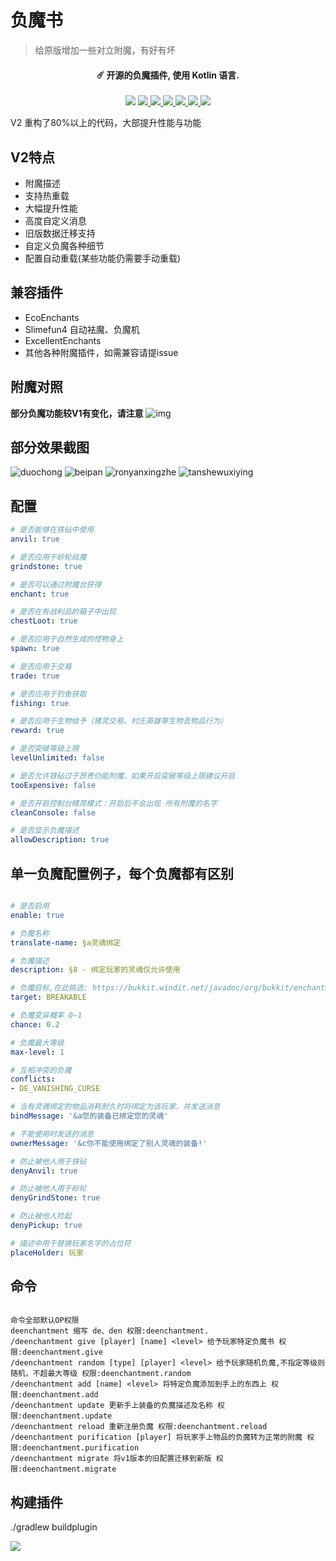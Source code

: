 # 负魔书

> 给原版增加一些对立附魔，有好有坏

<h4 align="center">☄️ 开源的负魔插件, 使用 Kotlin 语言.</h4>
<p align="center">
    <a href="https://www.oscs1024.com/project/oscs/Iseason2000/DeEnchantment?ref=badge_small" alt="OSCS Status"><img src="https://www.oscs1024.com/platform/badge/Iseason2000/DeEnchantment.svg?size=small"/></a>
    <a href="https://www.codefactor.io/repository/github/iseason2000/deenchantment" alt="CodeFactor Score">
        <img src="https://www.codefactor.io/repository/github/iseason2000/deenchantment/badge"/>
    </a>
    <a href="https://sonarcloud.io/summary/new_code?id=Iseason2000_DeEnchantment" alt="source code">
        <img src="https://sonarcloud.io/api/project_badges/measure?project=Iseason2000_DeEnchantment&metric=security_rating"/>
    </a>
    <a href="https://sonarcloud.io/summary/new_code?id=Iseason2000_DeEnchantment" alt="source code">
        <img src="https://sonarcloud.io/api/project_badges/measure?project=Iseason2000_DeEnchantment&metric=ncloc"/>
    </a>
    <a href="https://sonarcloud.io/summary/new_code?id=Iseason2000_DeEnchantment" alt="source code">
        <img src="https://sonarcloud.io/api/project_badges/measure?project=Iseason2000_DeEnchantment&metric=sqale_rating"/>
    </a>
    <a href="https://bstats.org/plugin/bukkit/DeEnchantment/13440" alt="bstats servers">
        <img src="https://img.shields.io/bstats/servers/13440?color=brightgreen"/>
    </a>
    <a href="https://bstats.org/plugin/bukkit/DeEnchantment/13440" alt="bstats players">
        <img src="https://img.shields.io/bstats/players/13440?color=brightgreen"/>
    </a>
    
</p>


V2 重构了80%以上的代码，大部提升性能与功能

## V2特点

* 附魔描述
* 支持热重载
* 大幅提升性能
* 高度自定义消息
* 旧版数据迁移支持
* 自定义负魔各种细节
* 配置自动重载(某些功能仍需要手动重载)

## 兼容插件

* EcoEnchants
* Slimefun4 自动袪魔、负魔机
* ExcellentEnchants
* 其他各种附魔插件，如需兼容请提issue

## 附魔对照

**部分负魔功能较V1有变化，请注意**
![img](https://user-images.githubusercontent.com/65019366/182375428-b02a48ea-8b45-49f2-b6b4-a425c46fd74a.png)

## 部分效果截图

![duochong](https://user-images.githubusercontent.com/65019366/117104859-72182880-adaf-11eb-8259-ed838d76ef1f.jpg)
![beipan](https://user-images.githubusercontent.com/65019366/117104865-76444600-adaf-11eb-9536-b5c32a4b41ae.jpg)
![ronyanxingzhe](https://user-images.githubusercontent.com/65019366/117104866-76dcdc80-adaf-11eb-93ea-fb88d13311af.jpg)
![tanshewuxiying](https://user-images.githubusercontent.com/65019366/117104867-780e0980-adaf-11eb-8bbd-a6d2c637bbcd.jpg)

## 配置

~~~ yml
# 是否能够在铁砧中使用
anvil: true

# 是否应用于砂轮祛魔
grindstone: true

# 是否可以通过附魔台获得
enchant: true

# 是否在有战利品的箱子中出现
chestLoot: true

# 是否应用于自然生成的怪物身上
spawn: true

# 是否应用于交易
trade: true

# 是否应用于钓鱼获取
fishing: true

# 是否应用于生物给予（猪灵交易、村庄英雄等生物丢物品行为）
reward: true

# 是否突破等级上限
levelUnlimited: false

# 是否允许铁砧过于昂贵仍能附魔，如果开启突破等级上限建议开启
tooExpensive: false

# 是否开启控制台精简模式：开启后不会出现 所有附魔的名字
cleanConsole: false

# 是否显示负魔描述
allowDescription: true

~~~

## 单一负魔配置例子，每个负魔都有区别

~~~ yaml

# 是否启用
enable: true

# 负魔名称
translate-name: §a灵魂绑定

# 负魔描述
description: §8 - 绑定玩家的灵魂仅允许使用

# 负魔目标,在此挑选: https://bukkit.windit.net/javadoc/org/bukkit/enchantments/EnchantmentTarget.html
target: BREAKABLE

# 负魔变异概率 0~1
chance: 0.2

# 负魔最大等级
max-level: 1

# 互相冲突的负魔
conflicts:
- DE_VANISHING_CURSE

# 当有灵魂绑定的物品消耗耐久时将绑定为该玩家，并发送消息
bindMessage: '&a您的装备已绑定您的灵魂'

# 不能使用时发送的消息
ownerMessage: '&c你不能使用绑定了别人灵魂的装备!'

# 防止被他人用于铁砧
denyAnvil: true

# 防止被他人用于砂轮
denyGrindStone: true

# 防止被他人捡起
denyPickup: true

# 描述中用于替换玩家名字的占位符
placeHolder: 玩家

~~~

## 命令

~~~ 

命令全部默认OP权限
deenchantment 缩写 de、den 权限:deenchantment.
/deenchantment give [player] [name] <level> 给予玩家特定负魔书 权限:deenchantment.give
/deenchantment random [type] [player] <level> 给予玩家随机负魔,不指定等级则随机，不超最大等级 权限:deenchantment.random
/deenchantment add [name] <level> 将特定负魔添加到手上的东西上 权限:deenchantment.add
/deenchantment update 更新手上装备的负魔描述及名称 权限:deenchantment.update
/deenchantment reload 重新注册负魔 权限:deenchantment.reload
/deenchantment purification [player] 将玩家手上物品的负魔转为正常的附魔 权限:deenchantment.purification
/deenchantment migrate 将v1版本的旧配置迁移到新版 权限:deenchantment.migrate

~~~

## 构建插件

./gradlew buildplugin

![](https://bstats.org/signatures/bukkit/DeEnchantment.svg)
